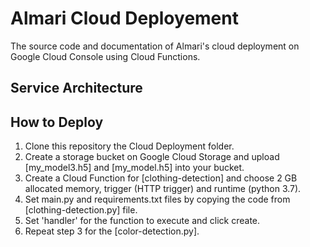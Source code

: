 # Almari Cloud Deployement
The source code and documentation of Almari's cloud deployment on Google Cloud Console using Cloud Functions.

## Service Architecture


## How to Deploy
1. Clone this repository the Cloud Deployment folder.
2. Create a storage bucket on Google Cloud Storage and upload [my_model3.h5] and [my_model.h5] into your bucket.
3. Create a Cloud Function for [clothing-detection] and choose 2 GB allocated memory, trigger (HTTP trigger) and runtime (python 3.7).
4. Set main.py and requirements.txt files by copying the code from [clothing-detection.py] file. 
5. Set 'handler' for the function to execute and click create.
6. Repeat step 3 for the [color-detection.py].